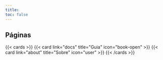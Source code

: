 ```yaml
---
title:
toc: false
---
```


## Páginas

{{< cards >}}
  {{< card link="docs" title="Guia" icon="book-open" >}}
  {{< card link="about" title="Sobre" icon="user" >}}
{{< /cards >}}
